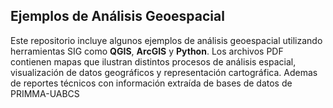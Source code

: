 ## Ejemplos de Análisis Geoespacial

Este repositorio incluye algunos ejemplos de análisis geoespacial utilizando herramientas SIG como **QGIS**, **ArcGIS** y **Python**. Los archivos PDF contienen mapas que ilustran distintos procesos de análisis espacial, visualización de datos geográficos y representación cartográfica. Ademas de reportes técnicos con información extraída de bases de datos de PRIMMA-UABCS
